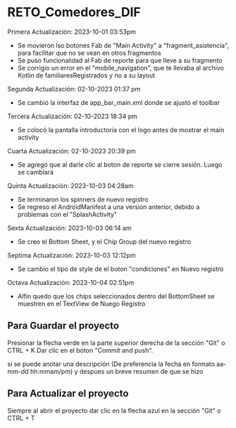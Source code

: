 # RETO_Comedores_DIF
Primera Actualización: 2023-10-01 03:53pm
- Se movieron lso botones Fab de "Main Activity" a "fragment_asistencia", para facilitar que no se vean en otros fragmentos
- Se puso funcionalidad al Fab de reporte para que lleve a su fragmento
- Se corrigio un error en el "mobile_navigation", que te llevaba al archivo Kotlin de familiaresRegistrados y no a su layout

Segunda Actualización: 02-10-2023 01:37 pm
- Se cambió la interfaz de app_bar_main.xml donde se ajustó el toolbar 

Tercera Actualización: 02-10-2023 18:34 pm
- Se colocó la pantalla introductoria con el logo antes de mostrar el main activity

Cuarta Actualización: 02-10-2023 20:39 pm
- Se agregó que al darle clic al boton de reporte se cierre sesión. Luego se cambiará

Quinta Actualización: 2023-10-03 04:28am
- Se terminaron los spinners de nuevo registro
- Se regreso el AndroidManifest a una version anterior, debido a problemas con el "SplashActivity"

Sexta Actualización: 2023-10-03 06:14 am
- Se creo el Bottom Sheet, y el Chip Group del nuevo registro

Septima Actualización: 2023-10-03 12:12pm
- Se cambio el tipo de style de el boton "condiciones" en Nuevo registro

Octava Actualización: 2023-10-04 02:51pm
- Alfin quedo que los chips seleccionados dentro del BottomSheet se muestren en el TextView de Nuego Registro

## Para Guardar el proyecto
Presionar la flecha verde en la parte superior derecha de la sección "Git" o CTRL + K
Dar clic en el boton "Commit and push".

si se puede anotar una descripción (De preferencia la fecha en formato aa-mm-dd hh:mmam/pm) 
y despues un breve resumen de que se hizo

## Para Actualizar el proyecto
Siempre al abrir el proyecto dar clic en la flecha azul en la sección "Git" o CTRL + T
